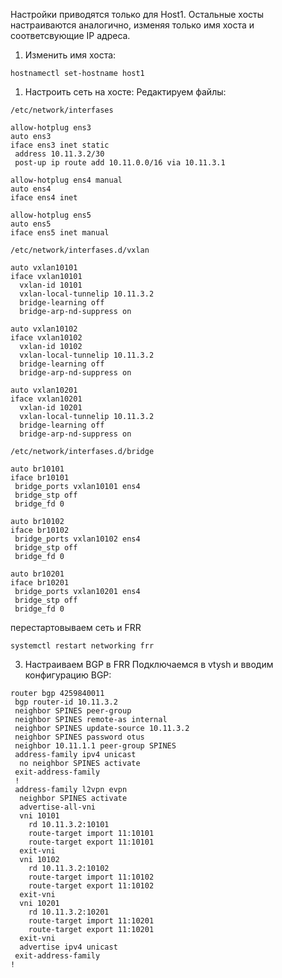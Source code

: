 Настройки приводятся только для Host1. Остальные хосты настраиваются аналогично, изменяя только имя хоста и соответсвующие IP адреса.

1. Изменить имя хоста:

`hostnamectl set-hostname host1`

1. Настроить сеть на хосте:
Редактируем файлы:

`/etc/network/interfases`
```
allow-hotplug ens3
auto ens3
iface ens3 inet static
 address 10.11.3.2/30
 post-up ip route add 10.11.0.0/16 via 10.11.3.1
 
allow-hotplug ens4 manual
auto ens4
iface ens4 inet 

allow-hotplug ens5
auto ens5
iface ens5 inet manual
```

`/etc/network/interfases.d/vxlan`
```
auto vxlan10101
iface vxlan10101
  vxlan-id 10101
  vxlan-local-tunnelip 10.11.3.2
  bridge-learning off
  bridge-arp-nd-suppress on
  
auto vxlan10102
iface vxlan10102
  vxlan-id 10102
  vxlan-local-tunnelip 10.11.3.2
  bridge-learning off
  bridge-arp-nd-suppress on

auto vxlan10201
iface vxlan10201
  vxlan-id 10201
  vxlan-local-tunnelip 10.11.3.2
  bridge-learning off
  bridge-arp-nd-suppress on
```
`/etc/network/interfases.d/bridge`
```
auto br10101
iface br10101
 bridge_ports vxlan10101 ens4
 bridge_stp off
 bridge_fd 0

auto br10102
iface br10102
 bridge_ports vxlan10102 ens4
 bridge_stp off
 bridge_fd 0

auto br10201
iface br10201
 bridge_ports vxlan10201 ens4
 bridge_stp off
 bridge_fd 0
```

перестартовываем сеть и FRR

`systemctl restart networking frr`

3. Настраиваем BGP в FRR
Подключаемся в vtysh и вводим конфигурацию BGP:
```
router bgp 4259840011
 bgp router-id 10.11.3.2
 neighbor SPINES peer-group
 neighbor SPINES remote-as internal
 neighbor SPINES update-source 10.11.3.2
 neighbor SPINES password otus
 neighbor 10.11.1.1 peer-group SPINES
 address-family ipv4 unicast
  no neighbor SPINES activate
 exit-address-family
 !
 address-family l2vpn evpn
  neighbor SPINES activate
  advertise-all-vni
  vni 10101
    rd 10.11.3.2:10101
    route-target import 11:10101
    route-target export 11:10101
  exit-vni
  vni 10102
    rd 10.11.3.2:10102
    route-target import 11:10102
    route-target export 11:10102
  exit-vni
  vni 10201
    rd 10.11.3.2:10201
    route-target import 11:10201
    route-target export 11:10201
  exit-vni
  advertise ipv4 unicast
 exit-address-family
!
```